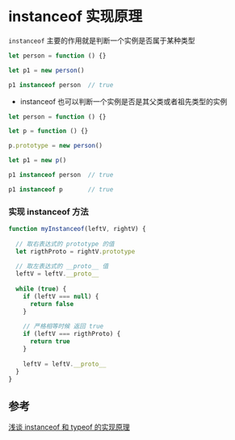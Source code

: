 # instanceof 实现原理

`instanceof` 主要的作用就是判断一个实例是否属于某种类型

```javascript
let person = function () {}

let p1 = new person()

p1 instanceof person  // true
```


- instanceof 也可以判断一个实例是否是其父类或者祖先类型的实例

```javascript
let person = function () {}

let p = function () {}

p.prototype = new person()

let p1 = new p()

p1 instanceof person  // true

p1 instanceof p       // true

```


### 实现 instanceof 方法

```javascript
function myInstanceof(leftV, rightV) {
  
  // 取右表达式的 prototype 的值
  let rigthProto = rightV.prototype
  
  // 取左表达式的 __proto__ 值
  leftV = leftV.__proto__
  
  while (true) {
    if (leftV === null) {
      return false
    }
    
    // 严格相等时候 返回 true
    if (leftV === rigthProto) {
      return true
    }
    
    leftV = leftV.__proto__
  }
}
```

## 参考

[浅谈 instanceof 和 typeof 的实现原理](https://juejin.cn/post/6844903613584654344)

